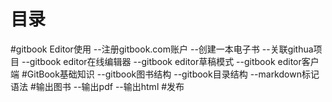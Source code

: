 # 目录

#gitbook Editor使用
--注册gitbook.com账户
--创建一本电子书
--关联githua项目
--gitbook editor在线编辑器
--gitbook editor草稿模式
--gitbook editor客户端
#GitBook基础知识
--gitbook图书结构
--gitbook目录结构
--markdown标记语法
#输出图书
--输出pdf
--输出html
#发布
